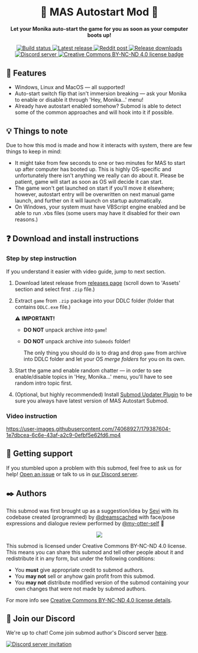 <h1 align="center">🚀 MAS Autostart Mod 🚀</h1>
<h4 align="center">Let your Monika auto-start the game for you as soon as your computer boots up!</h3>

<p align="center">
  <a href="https://github.com/Friends-of-Monika/mas-autostart/actions/workflows/check.yml">
    <img alt="Build status" src="https://github.com/Friends-of-Monika/mas-autostart/actions/workflows/check.yml/badge.svg?branch=master&event=push">
  </a>
  <a href="https://github.com/friends-of-monika/mas-autostart/releases/latest">
    <img alt="Latest release" src="https://img.shields.io/github/v/release/friends-of-monika/mas-autostart">
  </a>
  <a href="https://www.reddit.com/r/MASFandom/comments/vrbpdy/mas_autostart_mod_now_released_links_to_github">
    <img alt="Reddit post" src="https://img.shields.io/badge/dynamic/json?color=FF4500&label=%F0%9D%97%8B%2Fmasfandom%20post&query=%24[0].data.children[0].data.score&url=https%3A%2F%2Fwww.reddit.com%2Fr%2FMASFandom%2Fcomments%2Fvrbpdy%2Fmas_autostart_mod_now_released_links_to_github.json&style=social&logo=reddit&suffix=+upvotes">
  </a>
  <a href="https://github.com/friends-of-monika/mas-autostart/releases">
    <img alt="Release downloads" src="https://img.shields.io/github/downloads/friends-of-monika/mas-autostart/total">
  </a>
  <a href="https://mon.icu/discord">
    <img alt="Discord server" src="https://discordapp.com/api/guilds/1029849988953546802/widget.png?style=shield">
  </a>
  <a href="https://github.com/friends-of-monika/mas-autostart/blob/master/license.txt">
    <img alt="Creative Commons BY-NC-ND 4.0 license badge" src="https://img.shields.io/badge/License-CC_BY--NC--ND_4.0-lightgrey.svg">
  </a>
</p>


## 🌟 Features

  * Windows, Linux and MacOS &mdash; all supported!
  * Auto-start switch flip that isn't immersion breaking &mdash;
    ask your Monika to enable or disable it through 'Hey, Monika...' menu!
  * Already have autostart enabled somehow? Submod is able to detect some of the
    common approaches and will hook into it if possible.


## 💡 Things to note

Due to how this mod is made and how it interacts with system, there are few
things to keep in mind:

  * It might take from few seconds to one or two minutes for MAS to start up
    after computer has booted up. This is highly OS-specific and unfortunately
    there isn't anything we really can do about it. Please be patient, game will
    start as soon as OS will decide it can start.
  * The game won't get launched on start if you'll move it elsewhere;
    however, autostart entry will be overwritten on next manual game launch,
    and further on it will launch on startup automatically.
  * On Windows, your system must have VBScript engine enabled and be able to run
    .vbs files (some users may have it disabled for their own reasons.)


## ❓ Download and install instructions

### Step by step instruction

If you understand it easier with video guide, jump to next section.

  1. Download latest release from [releases page](https://github.com/friends-of-monika/mas-autostart/releases/latest)
     (scroll down to 'Assets' section and select first `.zip` file.)
  2. Extract `game` from `.zip` package into your DDLC folder (folder that contains
     `DDLC.exe` file.)

     ⚠️ **IMPORTANT!**
       * **DO NOT** unpack archive *into* `game`!
       * **DO NOT** unpack archive *into* `Submods` folder!

         The only thing you should do is to drag and drop `game` from archive into
         DDLC folder and let your OS *merge folders* for you on its own.
  3. Start the game and enable random chatter &mdash; in order to see enable/disable
     topics in 'Hey, Monika...' menu, you'll have to see random intro topic first.
  4. (Optional, but highly recommended) Install [Submod Updater Plugin](https://github.com/Booplicate/MAS-Submods-SubmodUpdaterPlugin)
     to be sure you always have latest version of MAS Autostart Submod.


### Video instruction

<!-- This is awful, but GitHub renders video just by seeing a link. Gah. -->
https://user-images.githubusercontent.com/74068927/179387604-1e7dbcea-6c6e-43af-a2c9-0efbf5e62fd6.mp4


## 🔧 Getting support

If you stumbled upon a problem with this submod, feel free to ask us for help!
[Open an issue](https://github.com/Friends-of-Monika/mas-autostart/issues/new?assignees=&labels=bug&template=bug-report.yml&title=Bug%3A+)
or talk to us in [our Discord server](https://dcache.me/discord).


## ✒️ Authors

This submod was first brought up as a suggestion/idea by [Sevi](https://reddit.com/u/lost_localcat)
with its codebase created (programmed) by [@dreamscached](https://github.com/dreamscached)
with face/pose expressions and dialogue review performed by [@my-otter-self](https://github.com/my-otter-self) 💛

<p align="center">
  <a href="https://github.com/friends-of-monika/mas-autostart/graphs/contributors">
    <img src="https://contrib.rocks/image?repo=friends-of-monika/mas-autostart&max=6" />
  </a>
</p>

This submod is licensed under Creative Commons BY-NC-ND 4.0 license. This means
you can share this submod and tell other people about it and redistribute it in
any form, but under the following conditions:

* You **must** give appropriate credit to submod authors.
* You **may not** sell or anyhow gain profit from this submod.
* You **may not** distribute modified version of the submod containing your own
  changes that were not made by submod authors.

For more info see [Creative Commons BY-NC-ND 4.0 license details](https://creativecommons.org/licenses/by-nc-nd/4.0/).



## 💬 Join our Discord

We're up to chat! Come join submod author's Discord server [here](https://dcache.me/discord).

[![Discord server invitation](https://discordapp.com/api/guilds/1029849988953546802/widget.png?style=banner3)](https://dcache.me/discord)
